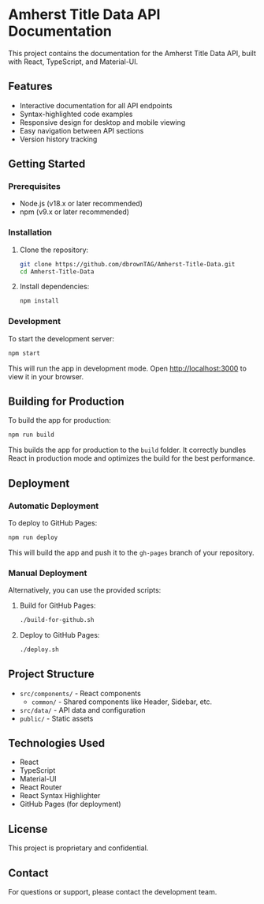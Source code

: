# Amherst Title Data API Documentation

This project contains the documentation for the Amherst Title Data API, built with React, TypeScript, and Material-UI.

## Features

- Interactive documentation for all API endpoints
- Syntax-highlighted code examples
- Responsive design for desktop and mobile viewing
- Easy navigation between API sections
- Version history tracking

## Getting Started

### Prerequisites

- Node.js (v18.x or later recommended)
- npm (v9.x or later recommended)

### Installation

1. Clone the repository:
   ```bash
   git clone https://github.com/dbrownTAG/Amherst-Title-Data.git
   cd Amherst-Title-Data
   ```

2. Install dependencies:
   ```bash
   npm install
   ```

### Development

To start the development server:

```bash
npm start
```

This will run the app in development mode. Open [http://localhost:3000](http://localhost:3000) to view it in your browser.

## Building for Production

To build the app for production:

```bash
npm run build
```

This builds the app for production to the `build` folder. It correctly bundles React in production mode and optimizes the build for the best performance.

## Deployment

### Automatic Deployment

To deploy to GitHub Pages:

```bash
npm run deploy
```

This will build the app and push it to the `gh-pages` branch of your repository.

### Manual Deployment

Alternatively, you can use the provided scripts:

1. Build for GitHub Pages:
   ```bash
   ./build-for-github.sh
   ```

2. Deploy to GitHub Pages:
   ```bash
   ./deploy.sh
   ```

## Project Structure

- `src/components/` - React components
  - `common/` - Shared components like Header, Sidebar, etc.
- `src/data/` - API data and configuration
- `public/` - Static assets

## Technologies Used

- React
- TypeScript
- Material-UI
- React Router
- React Syntax Highlighter
- GitHub Pages (for deployment)

## License

This project is proprietary and confidential.

## Contact

For questions or support, please contact the development team.
